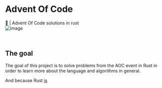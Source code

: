 # Advent Of Code

🎄 | Advent Of Code solutions in rust 
<br>
![image](https://user-images.githubusercontent.com/72028266/207638859-a27a2ffa-3ef9-4b4f-ae72-8814c6d78a6d.png)

<br>

## The goal

The goal of this project is to solve problems from the AOC event in Rust in order to learn more about the language and algorithms in general.

And because Rust [is](https://youtu.be/Z0GX2mTUtfo?t=2)

